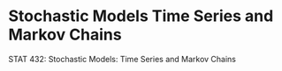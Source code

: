 # Stochastic Models Time Series and Markov Chains
 STAT 432: Stochastic Models: Time Series and Markov Chains

